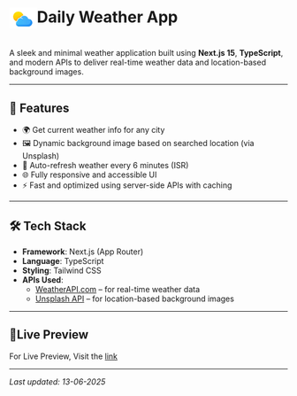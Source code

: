# <div>
  <h1>Daily Weather App <img src="./public/logo-2.png" width="50" alt="profile" align="left"></h1>
</div> 

# 

A sleek and minimal weather application built using **Next.js 15**, **TypeScript**, and modern APIs to deliver real-time weather data and location-based background images.

---

## 🚀 Features

- 🌍 Get current weather info for any city
- 🖼️ Dynamic background image based on searched location (via Unsplash)
- 🔄 Auto-refresh weather every 6 minutes (ISR)
- 🌐 Fully responsive and accessible UI
- ⚡ Fast and optimized using server-side APIs with caching

---

## 🛠️ Tech Stack

- **Framework**: Next.js (App Router)
- **Language**: TypeScript
- **Styling**: Tailwind CSS
- **APIs Used**:
  - [WeatherAPI.com](https://www.weatherapi.com/) – for real-time weather data
  - [Unsplash API](https://unsplash.com/developers) – for location-based background images

---

## **🚀Live Preview**
   
For Live Preview, Visit the [link](https://daily-weather-app-five.vercel.app/)

---

_Last updated: 13-06-2025_
